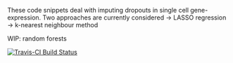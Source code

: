 These code snippets deal with imputing dropouts in single cell gene-expression.
Two approaches are currently considered
-> LASSO regression
-> k-nearest neighbour method

WIP: random forests

[![Travis-CI Build Status](https://travis-ci.org/hkumar6/gene.expression.svg?branch=master)](https://travis-ci.org/hkumar6/gene.expression)
